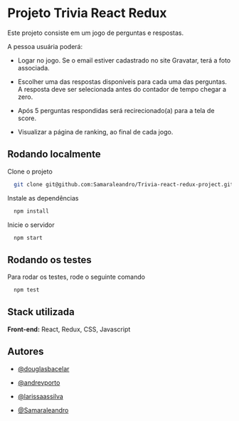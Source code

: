 
# Projeto Trivia React Redux

Este projeto consiste em um jogo de perguntas e respostas.

A pessoa usuária poderá:

- Logar no jogo. Se o email estiver cadastrado no site Gravatar, terá a foto associada.

- Escolher uma das respostas disponíveis para cada uma das perguntas. A resposta deve ser selecionada antes do contador de tempo chegar a zero.

- Após 5 perguntas respondidas será recirecionado(a) para a tela de score.

- Visualizar a página de ranking, ao final de cada jogo. 

## Rodando localmente

Clone o projeto

```bash
  git clone git@github.com:Samaraleandro/Trivia-react-redux-project.git

```

Instale as dependências

```bash
  npm install
```

Inicie o servidor

```bash
  npm start
```


## Rodando os testes

Para rodar os testes, rode o seguinte comando

```bash
  npm test
```


## Stack utilizada

**Front-end:** React, Redux, CSS, Javascript


## Autores

- [@douglasbacelar](https://github.com/douglasbacelar)

- [@andrevporto](https://github.com/andrevporto) 

- [@larissaassilva](https://github.com/larissaassilva) 

- [@Samaraleandro](https://github.com/Samaraleandro) 
